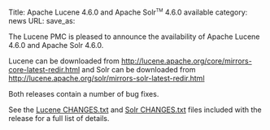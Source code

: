 Title: Apache Lucene 4.6.0 and Apache Solr<span style="vertical-align: super; font-size: xx-small">TM</span> 4.6.0 available
category: news
URL: 
save_as: 

The Lucene PMC is pleased to announce the availability
of Apache Lucene 4.6.0 and Apache Solr 4.6.0.

Lucene can be downloaded from <http://lucene.apache.org/core/mirrors-core-latest-redir.html>
and Solr can be downloaded from <http://lucene.apache.org/solr/mirrors-solr-latest-redir.html>

Both releases contain a number of bug fixes.

See the [Lucene CHANGES.txt](/core/4_6_0/changes/Changes.html) and
[Solr CHANGES.txt](/solr/4_6_0/changes/Changes.html) files included
with the release for a full list of details.

